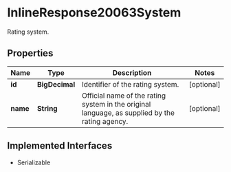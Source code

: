 

# InlineResponse20063System

Rating system.

## Properties

Name | Type | Description | Notes
------------ | ------------- | ------------- | -------------
**id** | **BigDecimal** | Identifier of the rating system. |  [optional]
**name** | **String** | Official name of the rating system in the original language, as supplied by the rating agency. |  [optional]


## Implemented Interfaces

* Serializable


